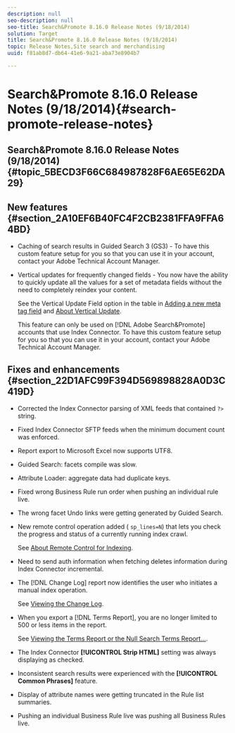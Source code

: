 ```yaml
---
description: null
seo-description: null
seo-title: Search&Promote 8.16.0 Release Notes (9/18/2014)
solution: Target
title: Search&Promote 8.16.0 Release Notes (9/18/2014)
topic: Release Notes,Site search and merchandising
uuid: f81ab8d7-db64-41e6-9a21-aba73e8904b7

---
```


# Search&Promote 8.16.0 Release Notes (9/18/2014){#search-promote-release-notes}

## Search&Promote 8.16.0 Release Notes (9/18/2014) {#topic_5BECD3F66C684987828F6AE65E62DA29}

## New features {#section_2A10EF6B40FC4F2CB2381FFA9FFA64BD}

* Caching of search results in Guided Search 3 (GS3) - To have this custom feature setup for you so that you can use it in your account, contact your Adobe Technical Account Manager. 
* Vertical updates for frequently changed fields - You now have the ability to quickly update all the values for a set of metadata fields without the need to completely reindex your content.

  See the Vertical Update Field option in the table in [Adding a new meta tag field](../c-about-settings-menu/c-about-metadata-menu.md#task_6DF188C0FC7F4831A4444CA9AFA615E5) and [About Vertical Update](../c-about-index-menu/c-about-vertical-updates.md#concept_E65A70C9C2E04804BF24FBE1B3CAD899).

  This feature can only be used on [!DNL Adobe Search&Promote] accounts that use Index Connector. To have this custom feature setup for you so that you can use it in your account, contact your Adobe Technical Account Manager.

## Fixes and enhancements {#section_22D1AFC99F394D569898828A0D3C419D}

* Corrected the Index Connector parsing of XML feeds that contained `?>` string. 
* Fixed Index Connector SFTP feeds when the minimum document count was enforced. 
* Report export to Microsoft Excel now supports UTF8. 
* Guided Search: facets compile was slow. 
* Attribute Loader: aggregate data had duplicate keys. 
* Fixed wrong Business Rule run order when pushing an individual rule live. 
* The wrong facet Undo links were getting generated by Guided Search. 
* New remote control operation added ( `sp_lines=N`) that lets you check the progress and status of a currently running index crawl.

  See [About Remote Control for Indexing](../c-about-index-menu/c-about-remote-control-for-indexing.md#concept_C79B322190E84106A434E5C6D4A4118F). 

* Need to send auth information when fetching deletes information during Index Connector incremental. 
* The [!DNL Change Log] report now identifies the user who initiates a manual index operation.

  See [Viewing the Change Log](../c-about-reports-menu/c-about-reports-menu.md#task_166F1156719F4B3D834BEA8E249C8057). 

* When you export a [!DNL Terms Report], you are no longer limited to 500 or less items in the report.

  See [Viewing the Terms Report or the Null Search Terms Report...](../c-about-reports-menu/c-about-reports-menu.md#task_53B7ED1582DD4B0E8376546A7AFC789A). 

* The Index Connector **[!UICONTROL Strip HTML]** setting was always displaying as checked. 
* Inconsistent search results were experienced with the **[!UICONTROL Common Phrases]** feature. 
* Display of attribute names were getting truncated in the Rule list summaries. 
* Pushing an individual Business Rule live was pushing all Business Rules live.


